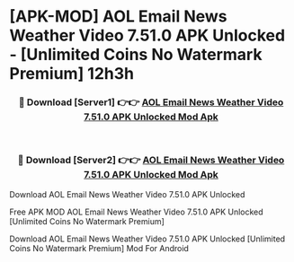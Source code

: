 # [APK-MOD] AOL  Email News Weather Video 7.51.0 APK Unlocked - [Unlimited Coins No Watermark Premium] 12h3h



<div align="center">
<h3>🔴 Download [Server1] 👉👉 <a href="https://momento.my/?title=AOL__Email_News_Weather_Video_7.51.0_APK_Unlocked">AOL  Email News Weather Video 7.51.0 APK Unlocked Mod Apk</a></h3><br>

<h3>🔴 Download [Server2] 👉👉 <a href="https://momento.my/?title=AOL__Email_News_Weather_Video_7.51.0_APK_Unlocked">AOL  Email News Weather Video 7.51.0 APK Unlocked Mod Apk</a></h3>
</div>



Download AOL  Email News Weather Video 7.51.0 APK Unlocked 

Free APK MOD AOL  Email News Weather Video 7.51.0 APK Unlocked [Unlimited Coins No Watermark Premium]

Download AOL  Email News Weather Video 7.51.0 APK Unlocked [Unlimited Coins No Watermark Premium] Mod For Android
